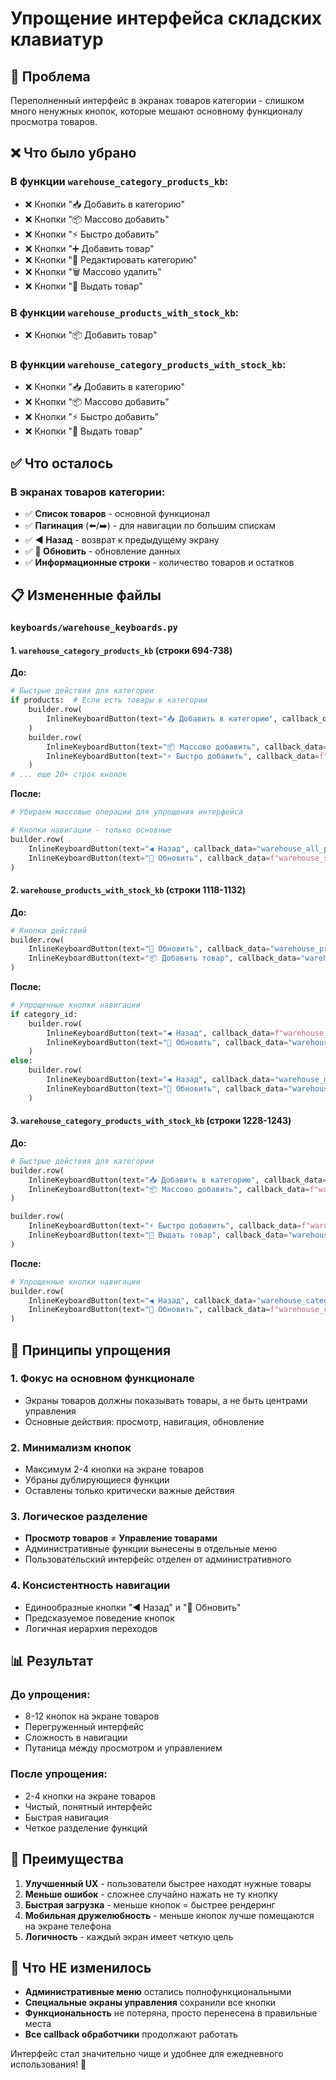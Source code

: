 # Упрощение интерфейса складских клавиатур

## 🎯 Проблема

Переполненный интерфейс в экранах товаров категории - слишком много ненужных кнопок, которые мешают основному функционалу просмотра товаров.

## ❌ Что было убрано

### В функции `warehouse_category_products_kb`:
- ❌ Кнопки "📥 Добавить в категорию" 
- ❌ Кнопки "📦 Массово добавить"
- ❌ Кнопки "⚡ Быстро добавить" 
- ❌ Кнопки "➕ Добавить товар"
- ❌ Кнопки "📝 Редактировать категорию"
- ❌ Кнопки "🗑 Массово удалить"
- ❌ Кнопки "🎯 Выдать товар"

### В функции `warehouse_products_with_stock_kb`:
- ❌ Кнопки "📦 Добавить товар"

### В функции `warehouse_category_products_with_stock_kb`:
- ❌ Кнопки "📥 Добавить в категорию"
- ❌ Кнопки "📦 Массово добавить"
- ❌ Кнопки "⚡ Быстро добавить"
- ❌ Кнопки "🎯 Выдать товар"

## ✅ Что осталось

### В экранах товаров категории:
- ✅ **Список товаров** - основной функционал
- ✅ **Пагинация** (⬅️/➡️) - для навигации по большим спискам
- ✅ **◀️ Назад** - возврат к предыдущему экрану
- ✅ **🔄 Обновить** - обновление данных
- ✅ **Информационные строки** - количество товаров и остатков

## 📋 Измененные файлы

### `keyboards/warehouse_keyboards.py`

#### 1. `warehouse_category_products_kb` (строки 694-738)
**До:**
```python
# Быстрые действия для категории
if products:  # Если есть товары в категории
    builder.row(
        InlineKeyboardButton(text="📥 Добавить в категорию", callback_data=f"warehouse_add_to_category_{category_id}"),
    )
    builder.row(
        InlineKeyboardButton(text="📦 Массово добавить", callback_data=f"warehouse_mass_add_to_category_{category_id}"),
        InlineKeyboardButton(text="⚡ Быстро добавить", callback_data=f"warehouse_quick_add_to_category_{category_id}")
    )
# ... еще 20+ строк кнопок
```

**После:**
```python
# Убираем массовые операции для упрощения интерфейса

# Кнопки навигации - только основные
builder.row(
    InlineKeyboardButton(text="◀️ Назад", callback_data="warehouse_all_products"),
    InlineKeyboardButton(text="🔄 Обновить", callback_data=f"warehouse_show_category_{category_id}_0")
)
```

#### 2. `warehouse_products_with_stock_kb` (строки 1118-1132)
**До:**
```python
# Кнопки действий
builder.row(
    InlineKeyboardButton(text="🔄 Обновить", callback_data="warehouse_products_with_stock"),
    InlineKeyboardButton(text="📦 Добавить товар", callback_data="warehouse_add_product")
)
```

**После:**
```python
# Упрощенные кнопки навигации
if category_id:
    builder.row(
        InlineKeyboardButton(text="◀️ Назад", callback_data=f"warehouse_show_category_{category_id}"),
        InlineKeyboardButton(text="🔄 Обновить", callback_data="warehouse_products_with_stock")
    )
else:
    builder.row(
        InlineKeyboardButton(text="◀️ Назад", callback_data="warehouse_menu"),
        InlineKeyboardButton(text="🔄 Обновить", callback_data="warehouse_products_with_stock")
    )
```

#### 3. `warehouse_category_products_with_stock_kb` (строки 1228-1243)
**До:**
```python
# Быстрые действия для категории
builder.row(
    InlineKeyboardButton(text="📥 Добавить в категорию", callback_data=f"warehouse_add_to_category_{category_id}"),
    InlineKeyboardButton(text="📦 Массово добавить", callback_data=f"warehouse_mass_add_to_category_{category_id}")
)

builder.row(
    InlineKeyboardButton(text="⚡ Быстро добавить", callback_data=f"warehouse_quick_add_to_category_{category_id}"),
    InlineKeyboardButton(text="🎯 Выдать товар", callback_data="warehouse_quick_give")
)
```

**После:**
```python
# Упрощенные кнопки навигации
builder.row(
    InlineKeyboardButton(text="◀️ Назад", callback_data="warehouse_categories_menu"),
    InlineKeyboardButton(text="🔄 Обновить", callback_data=f"warehouse_category_products_with_stock_{category_id}_0")
)
```

## 🎨 Принципы упрощения

### 1. **Фокус на основном функционале**
- Экраны товаров должны показывать товары, а не быть центрами управления
- Основные действия: просмотр, навигация, обновление

### 2. **Минимализм кнопок**
- Максимум 2-4 кнопки на экране товаров
- Убраны дублирующиеся функции
- Оставлены только критически важные действия

### 3. **Логическое разделение**
- **Просмотр товаров** ≠ **Управление товарами**
- Административные функции вынесены в отдельные меню
- Пользовательский интерфейс отделен от административного

### 4. **Консистентность навигации**
- Единообразные кнопки "◀️ Назад" и "🔄 Обновить"
- Предсказуемое поведение кнопок
- Логичная иерархия переходов

## 📊 Результат

### До упрощения:
- 8-12 кнопок на экране товаров
- Перегруженный интерфейс
- Сложность в навигации
- Путаница между просмотром и управлением

### После упрощения:
- 2-4 кнопки на экране товаров
- Чистый, понятный интерфейс
- Быстрая навигация
- Четкое разделение функций

## 🚀 Преимущества

1. **Улучшенный UX** - пользователи быстрее находят нужные товары
2. **Меньше ошибок** - сложнее случайно нажать не ту кнопку
3. **Быстрая загрузка** - меньше кнопок = быстрее рендеринг
4. **Мобильная дружелюбность** - меньше кнопок лучше помещаются на экране телефона
5. **Логичность** - каждый экран имеет четкую цель

## 🔄 Что НЕ изменилось

- **Административные меню** остались полнофункциональными
- **Специальные экраны управления** сохранили все кнопки
- **Функциональность** не потеряна, просто перенесена в правильные места
- **Все callback обработчики** продолжают работать

Интерфейс стал значительно чище и удобнее для ежедневного использования! 🎉
